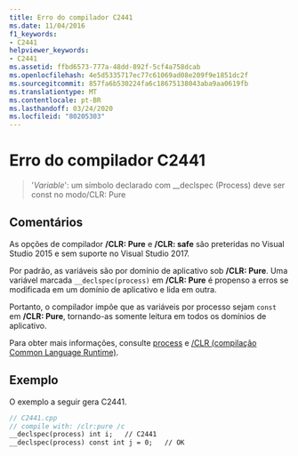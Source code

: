 ```yaml
---
title: Erro do compilador C2441
ms.date: 11/04/2016
f1_keywords:
- C2441
helpviewer_keywords:
- C2441
ms.assetid: ffbd6573-777a-48dd-892f-5cf4a758dcab
ms.openlocfilehash: 4e5d5335717ec77c61069ad08e209f9e1851dc2f
ms.sourcegitcommit: 857fa6b530224fa6c18675138043aba9aa0619fb
ms.translationtype: MT
ms.contentlocale: pt-BR
ms.lasthandoff: 03/24/2020
ms.locfileid: "80205303"
---
```

# <a name="compiler-error-c2441"></a>Erro do compilador C2441

> '*Variable*': um símbolo declarado com __declspec (Process) deve ser const no modo/CLR: Pure

## <a name="remarks"></a>Comentários

As opções de compilador **/CLR: Pure** e **/CLR: safe** são preteridas no Visual Studio 2015 e sem suporte no Visual Studio 2017.

Por padrão, as variáveis são por domínio de aplicativo sob **/CLR: Pure**. Uma variável marcada `__declspec(process)` em **/CLR: Pure** é propenso a erros se modificada em um domínio de aplicativo e lida em outra.

Portanto, o compilador impõe que as variáveis por processo sejam `const` em **/CLR: Pure**, tornando-as somente leitura em todos os domínios de aplicativo.

Para obter mais informações, consulte [process](../../cpp/process.md) e [/CLR (compilação Common Language Runtime)](../../build/reference/clr-common-language-runtime-compilation.md).

## <a name="example"></a>Exemplo

O exemplo a seguir gera C2441.

```cpp
// C2441.cpp
// compile with: /clr:pure /c
__declspec(process) int i;   // C2441
__declspec(process) const int j = 0;   // OK
```

